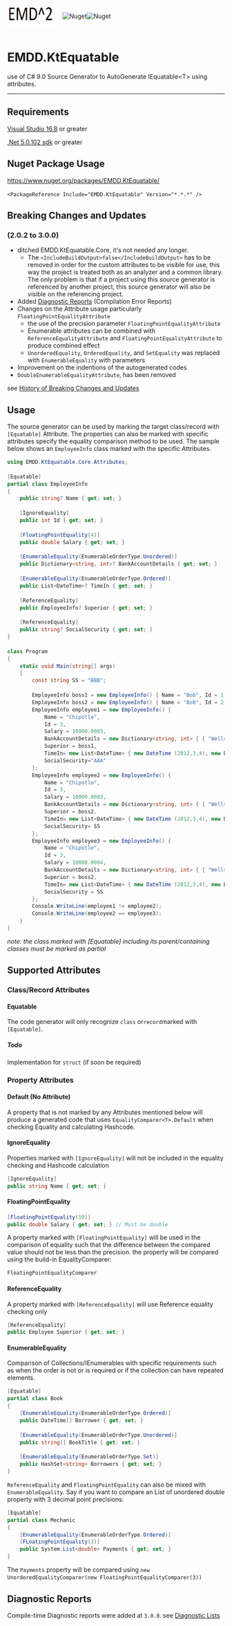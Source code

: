 <img align="left" src="src/EMDD.KtEquatable/Images/emd2.png" width="120" height="50">

&nbsp; ![Nuget](https://img.shields.io/nuget/v/EMDD.KtEquatable?style=flat-square)![Nuget](https://img.shields.io/nuget/dt/EMDD.KtEquatable?style=flat-square)

&nbsp; 

# EMDD.KtEquatable
use of C# 9.0 Source Generator to AutoGenerate IEquatable&lt;T&gt; using attributes.

----------------
## Requirements

[Visual Studio 16.8](https://visualstudio.microsoft.com/vs) or greater

[.Net 5.0.102 sdk](https://dotnet.microsoft.com/download/dotnet/5.0) or greater

## Nuget Package Usage

https://www.nuget.org/packages/EMDD.KtEquatable/

`<PackageReference Include="EMDD.KtEquatable" Version="*.*.*" />`

## Breaking Changes and Updates 
### (2.0.2 to 3.0.0)
- ditched EMDD.KtEquatable.Core, it's  not needed any longer.
    * The `<IncludeBuildOutput>false</IncludeBuildOutput>` has to be removed in order for the custom attributes to be visible for use, this way the project is treated both as an analyzer and a common library. The only problem is that if a project using this source generator is referenced by another project, this source generator will also be visible on the referencing project.
- Added [Diagnostic Reports](https://github.com/marlond18/EMDD.KtEquatable/blob/main/Diagnostics.md) (Compilation Error Reports)
- Changes on the Attribute usage particularly `FloatingPointEqualityAttribute`
    - the use of the precision parameter `FloatingPointEqualityAttribute`
    - Enumerable attributes can be combined with `ReferenceEqualityAttribute` and `FloatingPointEqualityAttribute` to produce combined effect
    - `UnorderedEquality`, `OrderedEquality`, and `SetEquality` was replaced with `EnumerableEquality` with parameters
- Improvement on the indentions of the autogenerated codes
- `DoubleEnumerableEqualityAttribute`,  has been removed

see [History of Breaking Changes and Updates](https://github.com/marlond18/EMDD.KtEquatable/blob/main/History%20of%20Breaking%20Changes%20and%20Updates.md)

## Usage
The source generator can be used by marking the target class/record with ```[Equatable]``` Attribute. The properties can also be marked with specific attributes specify the equality comparison method to be used.
The sample below shows an `EmployeeInfo` class marked with the specific Attributes.
```c#
using EMDD.KtEquatable.Core.Attributes;
 
[Equatable]
partial class EmployeeInfo
{
    public string? Name { get; set; }
    
    [IgnoreEquality]
    public int Id { get; set; }

    [FloatingPointEquality(4)]
    public double Salary { get; set; }

    [EnumerableEquality(EnumerableOrderType.Unordered)]
    public Dictionary<string, int>? BankAccountDetails { get; set; }

    [EnumerableEquality(EnumerableOrderType.Ordered)]
    public List<DateTime>? TimeIn { get; set; }

    [ReferenceEquality]
    public EmployeeInfo? Superior { get; set; }

    [ReferenceEquality]
    public string? SocialSecurity { get; set; }
}

class Program
{
    static void Main(string[] args)
    {
        const string SS = "BBB";
        
        EmployeeInfo boss1 = new EmployeeInfo() { Name = "Bob", Id = 1 };
        EmployeeInfo boss2 = new EmployeeInfo() { Name = "Bob", Id = 2 };
        EmployeeInfo employee1 = new EmployeeInfo() {
            Name = "Chipotle",
            Id = 3,
            Salary = 10000.0003,
            BankAccountDetails = new Dictionary<string, int> { { "Wells", 123 }, { "JP", 234 }, { "BoA", 345 } },
            Superior = boss1,
            TimeIn= new List<DateTime> { new DateTime (2012,3,4), new DateTime(2012, 3, 5), new DateTime(2012, 3, 6) },
            SocialSecurity="AAA"
        };
        EmployeeInfo employee2 = new EmployeeInfo() {
            Name = "Chipotle",
            Id = 3,
            Salary = 10000.0003,
            BankAccountDetails = new Dictionary<string, int> { { "Wells", 123 }, { "JP", 234 }, { "BoA", 345 } },
            Superior = boss2,
            TimeIn= new List<DateTime> { new DateTime (2012,3,4), new DateTime(2012, 3, 5), new DateTime(2012, 3, 6)},
            SocialSecurity= SS
        };
        EmployeeInfo employee3 = new EmployeeInfo() {
            Name = "Chipotle",
            Id = 3,
            Salary = 10000.0004,
            BankAccountDetails = new Dictionary<string, int> { { "Wells", 123 }, { "JP", 234 }, { "BoA", 345 } },
            Superior = boss2,
            TimeIn= new List<DateTime> { new DateTime (2012,3,4), new DateTime(2012, 3, 5), new DateTime(2012, 3, 6) },
            SocialSecurity = SS
        };
        Console.WriteLine(employee1 != employee2);
        Console.WriteLine(employee2 == employee3);
    }
}
```
*note: the class marked with [Equatable] including its parent/containing classes must be marked as partial*

## Supported Attributes
### Class/Record Attributes
#### Equatable
The code generator will only recognize ```class``` or```record```marked with  ```[Equatable]```.
##### Todo
Implementation for ```struct``` (if soon be required)

### Property Attributes
#### Default (No Attribute)
A property that is not marked by any Attributes mentioned below will produce a generated code that uses ```EqualityComparer<T>.Default``` when checking Equality and calculating Hashcode.

#### IgnoreEquality
Properties marked with ```[IgnoreEquality]``` will not be included in the equality checking and Hashcode calculation
```c#
[IgnoreEquality] 
public string Name { get; set; }
```

#### FloatingPointEquality
```c#
[FloatingPointEquality(10)]
public double Salary { get; set; } // Must be double
```
A property marked with ```[FloatingPointEquality]``` will be used in the comparison of equality such that the difference between the compared value should not be less than the precision. the property will be compared using the build-in EqualityComparer:
```c#
FloatingPointEqualityComparer
```

#### ReferenceEquality
A property marked with ```[ReferenceEquality]``` will use Reference equality checking only
```c#
[ReferenceEquality]
public Employee Superior { get; set; }
```

#### EnumerableEquality
Comparison of Collections/IEnumerables with specific requirements such as when the order is not or is required or if the collection can have repeated elements.
```c#
[Equatable]
partial class Book 
{
    [EnumerableEquality(EnumerableOrderType.Ordered)]
    public DateTime[] Borrower { get; set; } 

    [EnumerableEquality(EnumerableOrderType.Unordered)]
    public string[] BookTitle { get; set; } 

    [EnumerableEquality(EnumerableOrderType.Set)]
    public HashSet<string> Borrowers { get; set; }
}
```
`ReferenceEquality` and `FloatingPointEquality` can also be mixed with `EnumerableEquality`. Say if you want to compare an List of unordered double property with 3 decimal point precisions:
```c#
[Equatable]
partial class Mechanic
{
    [EnumerableEquality(EnumerableOrderType.Ordered)]
    [FLoatingPointEquality(3)]
    public System.List<double> Payments { get; set; } 
}
```
The `Payments` property will be compared using `new UnorderedEqualityComparer(new FloatingPointEqualityComparer(3))`

## Diagnostic Reports
Compile-time Diagnostic reports were added at `3.0.0`.
see [Diagnostic Lists](https://github.com/marlond18/EMDD.KtEquatable/blob/main/Diagnostics.md)
